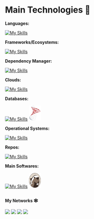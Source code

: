 <h1>Main Technologies 💯</h1>
 
<B> Languages: </B>
  

[![My Skills](https://skillicons.dev/icons?i=java,cs,ruby,swift,py,ts,js,html,css,sass)](https://skillicons.dev)


<B> Frameworks/Ecosystems: </B>
  
[![My Skills](https://skillicons.dev/icons?i=spring,angular)](https://skillicons.dev)

<B> Dependency Manager: </B>

[![My Skills](https://skillicons.dev/icons?i=maven,gradle)](https://skillicons.dev)

<B> Clouds: </B>

[![My Skills](https://skillicons.dev/icons?i=aws,azure)](https://skillicons.dev)

<B> Databases: </B>

[![My Skills](https://skillicons.dev/icons?i=postgres,mysql)](https://skillicons.dev)
<img alt="Rafa-Js" height="50" width="40" src="https://raw.githubusercontent.com/devicons/devicon/master/icons/microsoftsqlserver/microsoftsqlserver-original.svg">

<B> Operational Systems: </B>

[![My Skills](https://skillicons.dev/icons?i=linux,windows)](https://skillicons.dev)

<B> Repos: </B>

[![My Skills](https://skillicons.dev/icons?i=git,bitbucket,github)](https://skillicons.dev)

<B> Main Softwares: </B>

[![My Skills](https://skillicons.dev/icons?i=idea,eclipse,visualstudio,vscode,postman,docker)](https://skillicons.dev)
<img alt="Rafa-Js" height="50" width="40" src="https://raw.githubusercontent.com/devicons/devicon/master/icons/dbeaver/dbeaver-original.svg">

 ##
<B> My Networks 🕸 </B>

<div> 
  <a href="https://www.youtube.com/channel/UCFI1OmwL-IOgWWELFUg8g3w" target="_blank"><img src="https://img.shields.io/badge/YouTube-FF0000?style=for-the-badge&logo=youtube&logoColor=white" target="_blank"></a>
  <a href="https://www.linkedin.com/in/kauan-feitoza-mendes-390230265/" target="_blank"><img src="https://img.shields.io/badge/-LinkedIn-%230077B5?style=for-the-badge&logo=linkedin&logoColor=white" target="_blank"></a>
 	<a href="https://x.com/KauanFM5" target="_blank"><img src="https://img.shields.io/badge/X-%23000000.svg?style=for-the-badge&logo=X&logoColor=white" target="_blank"></a>
  <a href="https://www.twitch.tv/kauanfm5" target="_blank"><img src="https://img.shields.io/badge/Twitch-%239146FF.svg?style=for-the-badge&logo=Twitch&logoColor=white" target="_blank"></a> 
</div>
